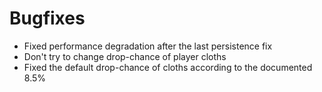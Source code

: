 # Bugfixes
* Fixed performance degradation after the last persistence fix
* Don't try to change drop-chance of player cloths
* Fixed the default drop-chance of cloths according to the documented 8.5%
